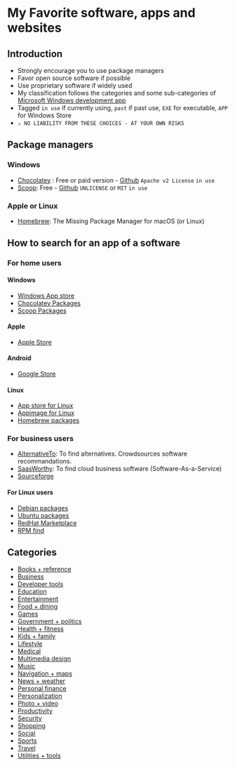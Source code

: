 # My Favorite software, apps and websites

## Introduction ##
- Strongly encourage you to use package managers
- Favor open source software if possible
- Use proprietary software if widely used
- My classification follows the categories and some sub-categories of [Microsoft Windows development app](https://docs.microsoft.com/en-us/windows/uwp/publish/category-and-subcategory-table)
- Tagged `in use` if currently using, `past` if past use, `EXE` for executable, `APP` for Windows Store
- `⚠ NO LIABILITY FROM THESE CHOICES - AT YOUR OWN RISKS`

## Package managers ##
### Windows ###
- [Chocolatey](https://chocolatey.org/) : Free or paid version - [Github](https://github.com/chocolatey)  `Apache v2 License` `in use`
- [Scoop](https://scoop.sh/): Free - [Github](https://github.com/ScoopInstaller) `UNLICENSE` or `MIT` `in use`
### Apple or Linux ###
- [Homebrew](https://brew.sh/): The Missing Package Manager for macOS (or Linux)

## How to search for an app of a software ##
### For home users ###
#### Windows ####
- [Windows App store](https://apps.microsoft.com/store/apps)
- [Chocolatey Packages](https://community.chocolatey.org/packages)
- [Scoop Packages](https://scoop.sh/#/)
#### Apple ####
- [Apple Store](https://apps.apple.com/us/genre/ios/id36)
#### Android ####
- [Google Store](https://store.google.com/)
#### Linux ####
- [App store for Linux](https://snapcraft.io/)
- [Appimage for Linux](https://www.appimagehub.com/browse)
- [Homebrew packages](https://formulae.brew.sh/formula/)
### For business users ###
- [AlternativeTo](https://alternativeto.net/): To find alternatives. Crowdsources software recommandations.
- [SaasWorthy](https://www.saasworthy.com/): To find cloud business software (Software-As-a-Service)
- [Sourceforge](https://sourceforge.net/)
#### For Linux users ###
- [Debian packages](https://www.debian.org/distrib/packages)
- [Ubuntu packages](https://packages.ubuntu.com/)
- [RedHat Marketplace](https://marketplace.redhat.com/en-us/search)
- [RPM find](https://rpmfind.net/)

## Categories ##
- [Books + reference](books+reference.md)
- [Business](business.md)
- [Developer tools](developer-tools.md)
- [Education](education.md)
- [Entertainment](entertainment.md)
- [Food + dining](food+dining.md)
- [Games](games.md)
- [Government + politics](government+politics.md)
- [Health + fitness](health+fitness.md)
- [Kids + family](kids+family.md)
- [Lifestyle](lifestyle.md)
- [Medical](medical.md)
- [Multimedia design](multimedia-design.md)
- [Music](music.md)
- [Navigation + maps](navigation+maps.md)
- [News + weather](news+weather.md)
- [Personal finance](personal-finance.md)
- [Personalization](personalization.md)
- [Photo + video](photo+video.md)
- [Productivity](productivity.md)
- [Security](security.md)
- [Shopping](shopping.md)
- [Social](social.md)
- [Sports](sports.md)
- [Travel](travel.md)
- [Utilities + tools](utilities+tools.md)
